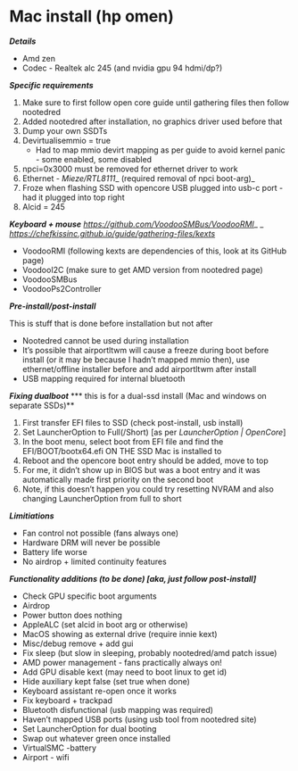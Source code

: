 # Mac install (hp omen)

**_Details_**
- Amd zen
- Codec - Realtek alc 245 (and nvidia gpu 94 hdmi/dp?)

**_Specific requirements_**

1. Make sure to first follow open core guide until gathering files then follow nootedred
2. Added nootedred after installation, no graphics driver used before that
3. Dump your own SSDTs
4. Devirtualisemmio = true
	- Had to map mmio devirt mapping as per guide to avoid kernel panic - some enabled, some disabled
5. npci=0x3000 must be removed for ethernet driver to work
6. Ethernet - _Mieze/RTL8111__ (required removal of npci boot-arg)_
7. Froze when flashing SSD with opencore USB plugged into usb-c port - had it plugged into top right
8. Alcid = 245

**_Keyboard + mouse_**
_https://github.com/VoodooSMBus/VoodooRMI__
_
_https://chefkissinc.github.io/guide/gathering-files/kexts_

- VoodooRMI (following kexts are dependencies of this, look at its GitHub page)
- VoodooI2C (make sure to get AMD version from nootedred page)
- VoodooSMBus
- VoodooPs2Controller

**_Pre-install/post-install_**

This is stuff that is done before installation but not after
- Nootedred cannot be used during installation
- It’s possible that airportltwm will cause a freeze during boot before install (or it may be because I hadn’t mapped mmio then), use ethernet/offline installer before and add airportltwm after install
- USB mapping required for internal bluetooth

**_Fixing dualboot_**
*** this is for a dual-ssd install (Mac and windows on separate SSDs)**
1. First transfer EFI files to SSD (check post-install, usb install)
2. Set LauncherOption to Full(/Short) [as per _LauncherOption | OpenCore_]
3. In the boot menu, select boot from EFI file and find the EFI/BOOT/bootx64.efi ON THE SSD Mac is installed to
4. Reboot and the opencore boot entry should be added, move to top
5. For me, it didn’t show up in BIOS but was a boot entry and it was automatically made first priority on the second boot
6. Note, if this doesn’t happen you could try resetting NVRAM and also changing LauncherOption from full to short 

**_Limitiations_**
- Fan control not possible (fans always one)
- Hardware DRM will never be possible
- Battery life worse
- No airdrop + limited continuity features

**_Functionality additions (to be done) [aka, just follow post-install]_**

* Check GPU specific boot arguments
* Airdrop
* Power button does nothing
* AppleALC (set alcid in boot arg or otherwise)
* MacOS showing as external drive (require innie kext)
* Misc/debug remove + add gui
* Fix sleep (but slow in sleeping, probably nootedred/amd patch issue)
* AMD power management - fans practically always on!
* Add GPU disable kext (may need to boot linux to get id)
* Hide auxiliary kept false (set true when done)
* Keyboard assistant re-open once it works
* Fix keyboard + trackpad
* Bluetooth disfunctional (usb mapping was required)
* Haven’t mapped USB ports (using usb tool from nootedred site)
* Set LauncherOption for dual booting
* Swap out whatever green once installed
* VirtualSMC -battery
* Airport - wifi

